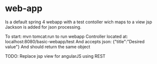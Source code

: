 # web-app
Is a default spring 4 webapp with a test contoller wich maps to a view jsp
Jackson is added for json processing.

To start: mvn tomcat:run to run webapp
Controller located at: localhost:8080/basic-webapp/test 
And accepts json: {"title":"Desired value"} And should return the same object

TODO:
Replace jsp view for angularJS using REST
